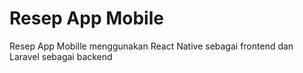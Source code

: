 # Resep App Mobile

Resep App Mobille menggunakan React Native sebagai frontend dan Laravel sebagai backend
